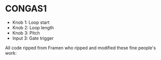 CONGAS1
======

* Knob 1: Loop start
* Knob 2: Loop length
* Knob 3: Pitch
* Input 3: Gate trigger

All code ripped from Framen who ripped and modified these fine people's work:

[0]: http://www.ginkosynthese.com/product/grains/
[1]: http://playground.arduino.cc/Code/PCMAudio
[2]: michael@hurts.ca
[3]: https://www.facebook.com/HRTLmuzik
[4]: https://github.com/thatpixguy/hrtl-amen
